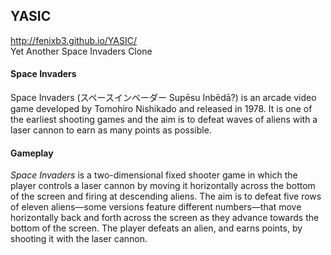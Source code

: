 ## YASIC
http://fenixb3.github.io/YASIC/  
Yet Another Space Invaders Clone

#### Space Invaders
Space Invaders (スペースインベーダー Supēsu Inbēdā?) is an arcade video game developed by Tomohiro Nishikado and released in 1978. It is one of the earliest shooting games and the aim is to defeat waves of aliens with a laser cannon to earn as many points as possible.

#### Gameplay
*Space Invaders* is a two-dimensional fixed shooter game in which the player controls a laser cannon by moving it horizontally across the bottom of the screen and firing at descending aliens. The aim is to defeat five rows of eleven aliens—some versions feature different numbers—that move horizontally back and forth across the screen as they advance towards the bottom of the screen. The player defeats an alien, and earns points, by shooting it with the laser cannon. 
